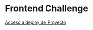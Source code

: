 # Frontend Challenge

[Acceso a deploy del Proyecto](https://aruuleon.github.io/FrontendChallenge/)
